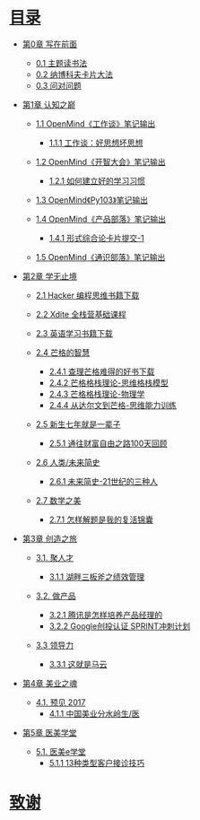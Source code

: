 # [目录](cover.jpg)


* [第0章 写在前面](ch0-xzqm.md)
  * [0.1 主题读书法](0.1-ztdsf.md)
  * [0.2 纳博科夫卡片大法](0.2-nbkf-kp.md)
  * [0.3 问对问题](0.3-wdwt.md)



* [第1章 认知之巅]()
    * [1.1 OpenMind《工作谈》笔记输出]()
      * [1.1.1 工作谈：好思想坏思想](1.1.1-gzt-hsx.md)

    * [1.2 OpenMind《开智大会》笔记输出]()
      * [1.2.1 如何建立好的学习习惯](1.2.1-jlxg-xx.md)

    * [1.3 OpenMind《Py103》笔记输出]()

    * [1.4 OpenMind《产品部落》笔记输出]()
      * [1.4.1 形式综合论卡片提交-1](1.4.1-cpbl-xszhl-1.md)

    * [1.5 OpenMind《通识部落》笔记输出]()



* [第2章 学无止境]()
    * [2.1 Hacker 编程思维书籍下载](2.1-Hacker-pdf-xz.md)
    * [2.2 Xdite 全栈营基础课程](2.2-Xdite-qzy-jc.md)
    * [2.3 英语学习书籍下载](2.3-yyxx-pdf-xz.md)
    * [2.4 芒格的智慧]()
      * [2.4.1 查理芒格难得的好书下载](2.4.1-clmg-pdf-xz.md)
      * [2.4.2 芒格格栈理论-思维格栈模型](2.4.2-clmg-gzll-1.md)
      * [2.4.3 芒格格栈理论-物理学](2.4.3-clmg-wlx.md)
      * [2.4.4 从达尔文到芒格-思维能力训练](2.4.4-mgzh-dewdmeg.md)

    * [2.5 新生七年就是一辈子]()
      * [2.5.1 通往财富自由之路100天回顾](2.5.1-xs-cfzy-100.md)
    
    * [2.6 人类/未来简史]()
      * [2.6.1 未来简史-21世纪的三种人](2.6.1-rljs-szr.md)
    
    * [2.7 数学之美]()
      * [2.7.1 怎样解题是我的复活锦囊](2.7.1-sx-zyjt-fhjn.md)



* [第3章 创造之旅]()
    * [3.1. 聚人才]()
      * [3.1.1 湖畔三板斧之绩效管理](3.1.1-hpdx-rc-jxgl.md)

    * [3.2. 做产品]()
      * [3.2.1 腾讯是怎样培养产品经理的](3.2.1-tx-cp-pyjl.md)
      * [3.2.2 Google创投认证 SPRINT冲刺计划](3.2.2-google-sprint.md)

    * [3.3 领导力]()
      * [3.3.1 这就是马云](3.3.1-my-zjsmy.md)



* [第4章 美业之魂]()
    * [4.1. 预见 2017]()
      * [4.1.1 中国美业分水岭生/医](4.1.1-my-jbs-2017fsl.md)



* [第5章 医美学堂]()
    * [5.1. 医美e学堂]()
      * [5.1.1 13种类型客户接诊技巧](5.1.1-ym-hh-13.md)






# [致谢](Glossary.md)

